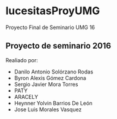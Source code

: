 # lucesitasProyUMG
Proyecto Final de Seminario UMG 16
    
Proyecto de seminario 2016
--------------------------

Realiado por:
+ Danilo Antonio Solórzano Rodas
+ Byron Alexis Gómez Cardona
+ Sergio Javier Mora Torres
+ PATY
+ ARACELY
+ Heynner Yolvin Barrios De León 
+ Jose Luis Morales Vasquez
